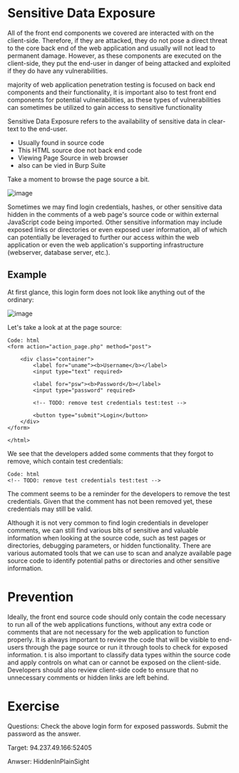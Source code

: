 # Sensitive Data Exposure

All of the front end components we covered are interacted with on the client-side. Therefore, if they are attacked, they do not pose a direct threat to the core back end of the web application and usually will not lead to permanent damage. However, as these components are executed on the client-side, they put the end-user in danger of being attacked and exploited if they do have any vulnerabilities.

majority of web application penetration testing is focused on back end components and their functionality, it is important also to test front end components for potential vulnerabilities, as these types of vulnerabilities can sometimes be utilized to gain access to sensitive functionality

Sensitive Data Exposure refers to the availability of sensitive data in clear-text to the end-user. 
  - Usually found in source code
  - This HTML source doe not back end code
  - Viewing Page Source in web browser
  - also can be vied in Burp Suite


Take a moment to browse the page source a bit.

![image](https://github.com/RipperGh/BugHunting-D/assets/165308866/8364093c-281c-422b-b5bd-fb57476da9ad)


Sometimes we may find login credentials, hashes, or other sensitive data hidden in the comments of a web page's source code or within external JavaScript code being imported. Other sensitive information may include exposed links or directories or even exposed user information, all of which can potentially be leveraged to further our access within the web application or even the web application's supporting infrastructure (webserver, database server, etc.).

## Example

At first glance, this login form does not look like anything out of the ordinary:

![image](https://github.com/RipperGh/BugHunting-D/assets/165308866/3288a84a-6cde-4ff0-9f9d-6cc0c222c9ed)

Let's take a look at at the page source:

```
Code: html
<form action="action_page.php" method="post">

    <div class="container">
        <label for="uname"><b>Username</b></label>
        <input type="text" required>

        <label for="psw"><b>Password</b></label>
        <input type="password" required>

        <!-- TODO: remove test credentials test:test -->

        <button type="submit">Login</button>
    </div>
</form>

</html>
```
We see that the developers added some comments that they forgot to remove, which contain test credentials:
```
Code: html
<!-- TODO: remove test credentials test:test -->
```
The comment seems to be a reminder for the developers to remove the test credentials. Given that the comment has not been removed yet, these credentials may still be valid.

Although it is not very common to find login credentials in developer comments, we can still find various bits of sensitive and valuable information when looking at the source code, such as test pages or directories, debugging parameters, or hidden functionality. There are various automated tools that we can use to scan and analyze available page source code to identify potential paths or directories and other sensitive information.

# Prevention

Ideally, the front end source code should only contain the code necessary to run all of the web applications functions, without any extra code or comments that are not necessary for the web application to function properly. It is always important to review the code that will be visible to end-users through the page source or run it through tools to check for exposed information.
t is also important to classify data types within the source code and apply controls on what can or cannot be exposed on the client-side. Developers should also review client-side code to ensure that no unnecessary comments or hidden links are left behind.

# Exercise 
Questions: 
  Check the above login form for exposed passwords. Submit the password as the answer.

Target: 94.237.49.166:52405

Anwser: HiddenInPlainSight

  
